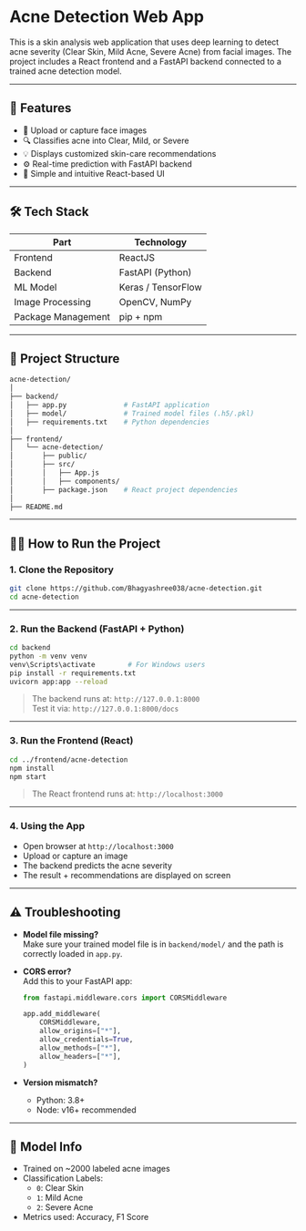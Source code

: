 # Acne Detection Web App

This is a skin analysis web application that uses deep learning to detect acne severity (Clear Skin, Mild Acne, Severe Acne) from facial images. The project includes a React frontend and a FastAPI backend connected to a trained acne detection model.

---

## 🚀 Features

- 📸 Upload or capture face images  
- 🔍 Classifies acne into Clear, Mild, or Severe  
- 💡 Displays customized skin-care recommendations  
- ⚙️ Real-time prediction with FastAPI backend  
- 🎨 Simple and intuitive React-based UI  

---

## 🛠️ Tech Stack

| Part               | Technology             |
|--------------------|------------------------|
| Frontend           | ReactJS                |
| Backend            | FastAPI (Python)       |
| ML Model           | Keras / TensorFlow     |
| Image Processing   | OpenCV, NumPy          |
| Package Management | pip + npm              |

---

## 📁 Project Structure

```bash
acne-detection/
│
├── backend/
│   ├── app.py              # FastAPI application
│   ├── model/              # Trained model files (.h5/.pkl)
│   ├── requirements.txt    # Python dependencies
│
├── frontend/
│   └── acne-detection/
│       ├── public/
│       ├── src/
│       │   ├── App.js
│       │   ├── components/
│       ├── package.json    # React project dependencies
│
├── README.md
```

---

## 🧑‍💻 How to Run the Project

### 1. Clone the Repository

```bash
git clone https://github.com/Bhagyashree038/acne-detection.git
cd acne-detection
```

---

### 2. Run the Backend (FastAPI + Python)

```bash
cd backend
python -m venv venv
venv\Scripts\activate        # For Windows users
pip install -r requirements.txt
uvicorn app:app --reload
```

> The backend runs at: `http://127.0.0.1:8000`  
> Test it via: `http://127.0.0.1:8000/docs`

---

### 3. Run the Frontend (React)

```bash
cd ../frontend/acne-detection
npm install
npm start
```

> The React frontend runs at: `http://localhost:3000`

---

### 4. Using the App

- Open browser at `http://localhost:3000`
- Upload or capture an image
- The backend predicts the acne severity
- The result + recommendations are displayed on screen

---

## ⚠️ Troubleshooting

- **Model file missing?**  
  Make sure your trained model file is in `backend/model/` and the path is correctly loaded in `app.py`.

- **CORS error?**  
  Add this to your FastAPI app:

  ```python
  from fastapi.middleware.cors import CORSMiddleware

  app.add_middleware(
      CORSMiddleware,
      allow_origins=["*"],
      allow_credentials=True,
      allow_methods=["*"],
      allow_headers=["*"],
  )
  ```

- **Version mismatch?**  
  - Python: 3.8+  
  - Node: v16+ recommended

---

## 🧠 Model Info

- Trained on ~2000 labeled acne images
- Classification Labels:
  - `0`: Clear Skin
  - `1`: Mild Acne
  - `2`: Severe Acne
- Metrics used: Accuracy, F1 Score
